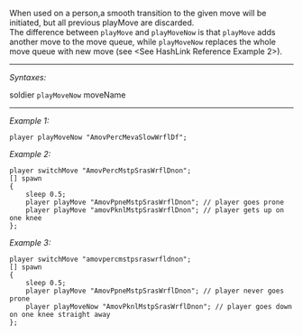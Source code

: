 When used on a person,a smooth transition to the given move will be initiated, but all previous playMove are discarded. <br>
The difference between `playMove` and `playMoveNow` is that `playMove` adds another move to the move queue, while `playMoveNow` replaces the whole move queue with new move (see <See HashLink Reference Example 2>).


---
*Syntaxes:*

soldier `playMoveNow` moveName

---
*Example 1:*

```sqf
player playMoveNow "AmovPercMevaSlowWrflDf";
```

*Example 2:*

```sqf
player switchMove "AmovPercMstpSrasWrflDnon";
[] spawn 
{
	sleep 0.5;
	player playMove "AmovPpneMstpSrasWrflDnon"; // player goes prone
	player playMove "amovPknlMstpSrasWrflDnon"; // player gets up on one knee
};
```

*Example 3:*

```sqf
player switchMove "amovpercmstpsraswrfldnon";
[] spawn
{
	sleep 0.5;
	player playMove "AmovPpneMstpSrasWrflDnon"; // player never goes prone
	player playMoveNow "AmovPknlMstpSrasWrflDnon"; // player goes down on one knee straight away
};
```